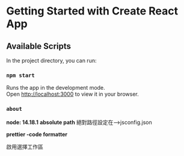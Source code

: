 # Getting Started with Create React App

## Available Scripts

In the project directory, you can run:

### `npm start`

Runs the app in the development mode.\
Open [http://localhost:3000](http://localhost:3000) to view it in your browser.

### `about`
 **node: 14.18.1**
 **absolute path**
  絕對路徑設定在-->jsconfig.json

 **prettier -code formatter**

  啟用選擇工作區

 